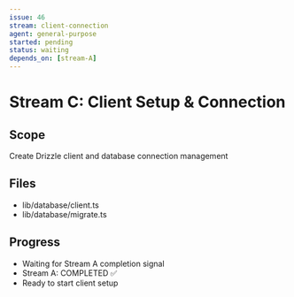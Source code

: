 ```yaml
---
issue: 46
stream: client-connection
agent: general-purpose
started: pending
status: waiting
depends_on: [stream-A]
---
```


# Stream C: Client Setup & Connection

## Scope
Create Drizzle client and database connection management

## Files
- lib/database/client.ts
- lib/database/migrate.ts

## Progress
- Waiting for Stream A completion signal
- Stream A: COMPLETED ✅
- Ready to start client setup